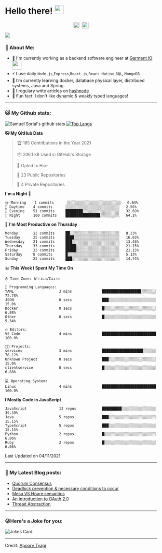 # Hello there! <img src="https://github.com/TheDudeThatCode/TheDudeThatCode/blob/master/Assets/Hi.gif" width="29px">
<p align="center">
<a href="https://www.linkedin.com/in/samuel-sorial/" target="blank"><img align="center" src="https://cdn.jsdelivr.net/npm/simple-icons@3.0.1/icons/linkedin.svg" alt="samuel_linkedin" height="20" width="20" /></a>&nbsp;
<a href="https://stackoverflow.com/users/13089670/samuel-sorial"><img align="center" alt="Samuel Sorial stack over flow" width="22px" src="https://cdn.jsdelivr.net/npm/simple-icons@3.0.1/icons/stackoverflow.svg" /></a>
</p>


![](https://camo.githubusercontent.com/992babdffd8c74a1502de375fbdf7e4d54773242/68747470733a2f2f6d656469612e67697068792e636f6d2f6d656469612f53576f536b4e36447854737a71494b4571762f67697068792e676966)

### 🤵 About Me:
- 🏦 I'm currently working as a backend software engineer at [Garment IO](https://garment.io)
      <img src="https://media.giphy.com/media/WUlplcMpOCEmTGBtBW/giphy.gif" width="30">
- ⚡ I use daily ```Node.js```,```Express```,```React.js```,```React Native```,```SQL```, ```MongoDB```
- 🌱 I’m currently learning docker, database physical layer, distribued systems, Java and Spring.
- 📝 I regulary write articles on [hashnode](https://samuelsorial.tech/)
- 🤔 Fun fact: I don't like dynamic & weakly typed languages!

---
### 🐱 My Github stats:
![Samuel Sorial's github stats](https://github-readme-stats.vercel.app/api?username=samuel-sorial&show_icons=true&title_color=ffc857&icon_color=8ac926&text_color=daf7dc&bg_color=151515&hide=["stars"])
[![Top Langs](https://github-readme-stats.vercel.app/api/top-langs/?username=samuel-sorial&layout=compact&text_color=daf7dc&bg_color=151515)](https://github.com/anuraghazra/github-readme-stats)

<!--START_SECTION:waka-->
**🐱 My GitHub Data** 

> 🏆 185 Contributions in the Year 2021
 > 
> 📦 206.1 kB Used in GitHub's Storage 
 > 
> 💼 Opted to Hire
 > 
> 📜 23 Public Repositories 
 > 
> 🔑 4 Private Repositories  
 > 
**I'm a Night 🦉** 

```text
🌞 Morning    1 commits      ░░░░░░░░░░░░░░░░░░░░░░░░░   0.64% 
🌆 Daytime    4 commits      ░░░░░░░░░░░░░░░░░░░░░░░░░   2.56% 
🌃 Evening    51 commits     ████████░░░░░░░░░░░░░░░░░   32.69% 
🌙 Night      100 commits    ████████████████░░░░░░░░░   64.1%

```
📅 **I'm Most Productive on Thursday** 

```text
Monday       13 commits     ██░░░░░░░░░░░░░░░░░░░░░░░   8.33% 
Tuesday      25 commits     ████░░░░░░░░░░░░░░░░░░░░░   16.03% 
Wednesday    21 commits     ███░░░░░░░░░░░░░░░░░░░░░░   13.46% 
Thursday     33 commits     █████░░░░░░░░░░░░░░░░░░░░   21.15% 
Friday       33 commits     █████░░░░░░░░░░░░░░░░░░░░   21.15% 
Saturday     8 commits      █░░░░░░░░░░░░░░░░░░░░░░░░   5.13% 
Sunday       23 commits     ███░░░░░░░░░░░░░░░░░░░░░░   14.74%

```


📊 **This Week I Spent My Time On** 

```text
⌚︎ Time Zone: Africa/Cairo

💬 Programming Languages: 
YAML                     3 mins              ██████████████████░░░░░░░   72.78% 
JSON                     0 secs              ███░░░░░░░░░░░░░░░░░░░░░░   15.0% 
Docker                   0 secs              █░░░░░░░░░░░░░░░░░░░░░░░░   6.88% 
Other                    0 secs              █░░░░░░░░░░░░░░░░░░░░░░░░   5.34%

🔥 Editors: 
VS Code                  4 mins              █████████████████████████   100.0%

🐱‍💻 Projects: 
services                 3 mins              ███████████████████░░░░░░   78.12% 
Unknown Project          0 secs              ███░░░░░░░░░░░░░░░░░░░░░░   15.0% 
clientservice            0 secs              █░░░░░░░░░░░░░░░░░░░░░░░░   6.88%

💻 Operating System: 
Linux                    4 mins              █████████████████████████   100.0%

```

**I Mostly Code in JavaScript** 

```text
JavaScript               13 repos            █████████░░░░░░░░░░░░░░░░   39.39% 
Java                     5 repos             ███░░░░░░░░░░░░░░░░░░░░░░   15.15% 
TypeScript               5 repos             ███░░░░░░░░░░░░░░░░░░░░░░   15.15% 
Python                   2 repos             █░░░░░░░░░░░░░░░░░░░░░░░░   6.06% 
Ruby                     2 repos             █░░░░░░░░░░░░░░░░░░░░░░░░   6.06%

```



 Last Updated on 04/11/2021
<!--END_SECTION:waka-->

---

### 📕 My Latest Blog posts:
<!-- BLOG-POST-LIST:START -->
- [Quorum Consensus](https://samuelsorial.tech/quorum-consensus)
- [Deadlock prevention & necessary conditions to occur](https://samuelsorial.tech/deadlock-prevention-and-necessary-conditions-to-occur)
- [Mesa VS Hoare semantics](https://samuelsorial.tech/mesa-vs-hoare-semantics)
- [An introduction to OAuth 2.0](https://samuelsorial.tech/an-introduction-to-oauth-20)
- [Thread Abstraction](https://samuelsorial.tech/thread-abstraction)
<!-- BLOG-POST-LIST:END -->
---

### 😜Here's a Joke for you:
<img src="https://readme-jokes.vercel.app/api" alt="Jokes Card" />

----

Credit: [Apoorv Tyagi](https://github.com/ApoorvTyagi)

